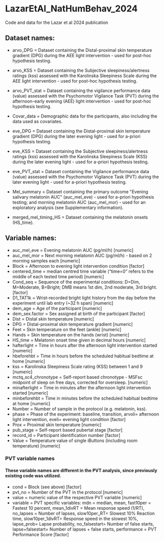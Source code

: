# LazarEtAl_NatHumBehav_2024
Code and data for the Lazar et al 2024 publication

## Dataset names:

- arvo_DPG		= Dataset containing the Distal-proximal skin temperature gradient (DPG) during the AEE light intervention - used for post-hoc 				hypothesis testing.
- arvo_KSS		= Dataset containing the Subjective sleepiness/alertness ratings (kss) assessed with the Karolinska Sleepiness Scale during the 			AEE light intervention - used for post-hoc hypothesis testing.
- arvo_PVT_stat		= Dataset containing the vigilance performance data (value) assessed with the Psychomotor Vigilance Task (PVT) during the 				afternoon-early evening (AEE) light intervention - used for post-hoc hypothesis testing.
- Covar_data		= Demographic data for the participants, also including the data used as covariates.

- eve_DPG		= Dataset containing the Distal-proximal skin temperature gradient (DPG) during the later evening light - used for a-priori 				hypothesis testing.
- eve_KSS		= Dataset containing the Subjective sleepiness/alertness ratings (kss) assessed with the Karolinska Sleepiness Scale (KSS) during 			the later evening light - used for a-priori hypothesis testing.
- eve_PVT_stat		= Dataset containing the Vigilance performance data (value) assessed with the Psychomotor Vigilance Task (PVT) during the later 			evening light - used for a-priori hypothesis testing.
- Mel_summary		= Dataset containing the primary outcome "Evening salivary melatonin AUC" (auc_mel_eve)  - used for a-priori hypothesis 				testing; and morning melatonin AUC (auc_mel_mor) - used for an exploratory analysis (see Supplementary information). 	
- merged_mel_timing_HS	= Dataset containing the melatonin onsets (HS_time).



## Variable names:

- auc_mel_eve 		= Evening melatonin AUC (pg/ml/h) [numeric]
- auc_mel_mor 		= Next morning melatonin AUC (pg/ml/h) - based on 2 morning samples each [numeric]
- Block 		= Afternoon to evening light intervention condition [factor]
- centered_time		= median centred time variable (“time=0” refers to the middle of each tested time period) [numeric]
- Cond_seq		= Sequence of the experimental conditions: D=Dim, M=Moderate, B=Bright; DMB means 1st dim, 2nd moderate, 3rd bright. [factor]
- D1_TAT1k		= Wrist-recorded bright light history from the day before the experiment until lab entry (~32 h span) [numeric]
- dem_age		= Age of the participant  [numeric]
- dem_sex.factor	= Sex assigned at birth of the participant [factor]
- Dist			= Distal skin temperature  [numeric]
- DPG			= Distal-proximal skin temperature gradient [numeric]
- Feet			= Skin temperature on the feet (ankle) [numeric]
- Hands			= Skin temperature on the hands (wrist) [numeric]
- HS_time		= Melatonin onset time given in decimal hours [numeric]
- hafterlight		= Time in hours after the afternoon light intervention started [numeric]
- hbeforehbt		= Time in hours before the scheduled habitual bedtime at home [numeric]
- kss			= Karolinska Sleepiness Scale rating (KSS) between 1 and 9 [numeric]
- mctq_sc4_chronotype 	= Self-report based chronotype - MSFsc midpoint of sleep on free days, corrected for oversleep. [numeric]
- minafterlight		= Time in minutes after the afternoon light intervention started [numeric]
- minbeforehbt		= Time in minutes before the scheduled habitual bedtime at home [numeric]
- Number		= Number of sample in the protocol (e.g. melatonin, kss).
- phase			= Phase of the experiment: baseline, transition, arvoli= afternoon light intervention, eveli= evening light condition [factor]
- Prox			= Proximal skin temperature  [numeric]
- pub_stage 		= Self-report based pubertal stage [factor]
- record_id 		= Participant identification number [factor]
- Value			= Temperature value of single iButtons (including room temperature) [numeric]


###  PVT variable names

#### These variable names are different in the PVT analysis, since previously existing code was utilized.

- cond			= Block (see above) [factor]
- pvt_no		= Number of the PVT in the protocol [numeric] 
- value			= numeric value of the respective PVT variable [numeric]
- variable		= PVT specific variables: mdn = median, mean, fast10per = Fastest 10 percent, mean_1divRT = Mean response speed (1/RT), 
			no_lapses = Number of lapses, slow10per_RT= Slowest 10% Reaction time, slow10per_1divRT= Response speed in the slowest 10%, 				lapse_prob= Lapse probability, no_falsestart= Number of false starts, lapse+falsestart= Number of lapses + false starts, 
			performance = PVT Performance Score [factor]
 